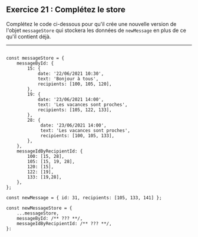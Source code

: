 ## Exercice 21 : Complétez le store

Complétez le code ci-dessous pour qu'il crée une nouvelle version de l'objet `messageStore` qui stockera
les données de `newMessage` en plus de ce qu'il contient déjà.

---

```javascript_exercise21

const messageStore = {
    messageById: {
        15: {
            date: '22/06/2021 10:30',
            text: 'Bonjour à tous',
            recipients: [100, 105, 120],
        },
        19: {
            date: '23/06/2021 14:00',
            text: 'Les vacances sont proches',
            recipients: [105, 122, 133],
        },
        28: {
             date: '23/06/2021 14:00',
             text: 'Les vacances sont proches',
             recipients: [100, 105, 133],
        },
    },
    messageIdByRecipientId: {
        100: [15, 28],
        105: [15, 19, 28],
        120: [15],
        122: [19],
        133: [19,28],
    },
};

const newMessage = { id: 31, recipients: [105, 133, 141] };

const newMessageStore = {
    ...messageStore,
    messageById: /** ??? **/,
    messageIdByRecipientId: /** ??? **/,
}:

```
